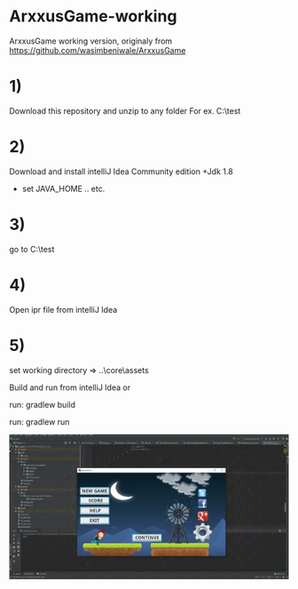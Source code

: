 # ArxxusGame-working
ArxxusGame working version, originaly from https://github.com/wasimbeniwale/ArxxusGame

# 1)
Download this repository and unzip to any folder
For ex. C:\test

# 2)
Download and install intelliJ Idea Community edition
+Jdk 1.8

+ set JAVA_HOME .. etc.

# 3)
go to C:\test

# 4)
Open ipr file from intelliJ Idea

# 5)
set working directory => ..\core\assets

Build and run from intelliJ Idea 
or

run: gradlew build

run: gradlew run



![Alt text](1234.jpg?raw=true "screen")
